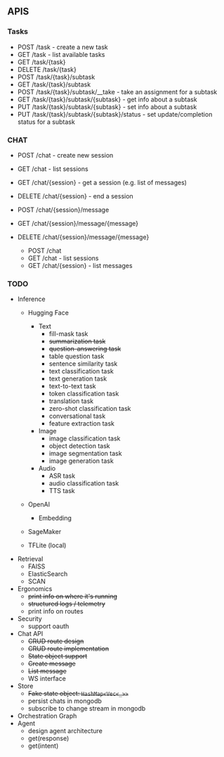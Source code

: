 

## APIS

### Tasks

* POST   /task - create a new task
* GET    /task - list available tasks
* GET    /task/{task}
* DELETE /task/{task}
* POST   /task/{task}/subtask
* GET    /task/{task}/subtask
* POST   /task/{task}/subtask/__take - take an assignment for a subtask
* GET    /task/{task}/subtask/{subtask} - get info about a subtask
* PUT    /task/{task}/subtask/{subtask} - set info about a subtask
* PUT    /task/{task}/subtask/{subtask}/status - set update/completion status for a subtask



### CHAT

* POST   /chat - create new session
* GET    /chat - list sessions   
* GET    /chat/{session} - get a session (e.g. list of messages)
* DELETE /chat/{session} - end a session
* POST   /chat/{session}/message
* GET    /chat/{session}/message/{message}
* DELETE /chat/{session}/message/{message}

  * POST /chat 
  * GET  /chat        - list sessions
  * GET  /chat/{session} - list messages



### TODO

* Inference
  * Hugging Face
    * Text
      * fill-mask task
      * ~~summarization task~~
      * ~~question-answering task~~
      * table question task
      * sentence similarity task
      * text classification task
      * text generation task
      * text-to-text task
      * token classification task
      * translation task
      * zero-shot classification task
      * conversational task
      * feature extraction task
    * Image
      * image classification task
      * object detection task
      * image segmentation task
      * image generation task
    * Audio
      * ASR task
      * audio classification task
      * TTS task
  * OpenAI
    * Embedding

  * SageMaker
  * TFLite (local)
* Retrieval
  * FAISS
  * ElasticSearch
  * SCAN
* Ergonomics
  * ~~print info on where it's running~~
  * ~~structured logs / telemetry~~
  * print info on routes
* Security
  * support oauth
* Chat API
  * ~~CRUD route design~~
  * ~~CRUD route implementation~~
  * ~~State object support~~
  * ~~Create message~~
  * ~~List message~~
  * WS interface
* Store
  * ~~Fake state object: ```HashMap<Vec<_>>```~~
  * persist chats in mongodb
  * subscribe to change stream in mongodb
* Orchestration Graph
* Agent
  * design agent architecture
  * get(response)
  * get(intent)

